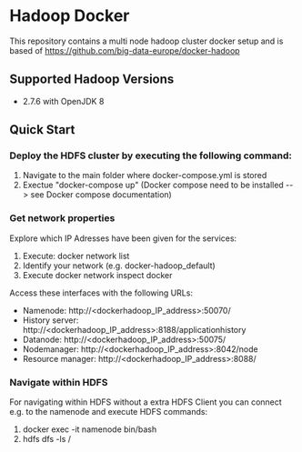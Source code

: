 # Hadoop Docker
This repository contains a multi node hadoop cluster docker setup and is based of https://github.com/big-data-europe/docker-hadoop

## Supported Hadoop Versions
* 2.7.6 with OpenJDK 8

## Quick Start

### Deploy the HDFS cluster by executing the following command:

1. Navigate to the main folder where docker-compose.yml is stored
2. Exectue "docker-compose up" (Docker compose need to be installed --> see Docker compose documentation)

### Get network properties
Explore which IP Adresses have been given for the services:

1. Execute: docker network list
2. Identify your network (e.g. docker-hadoop_default)
3. Execute docker network inspect docker

Access these interfaces with the following URLs:

* Namenode: http://<dockerhadoop_IP_address>:50070/
* History server: http://<dockerhadoop_IP_address>:8188/applicationhistory
* Datanode: http://<dockerhadoop_IP_address>:50075/
* Nodemanager: http://<dockerhadoop_IP_address>:8042/node
* Resource manager: http://<dockerhadoop_IP_address>:8088/

### Navigate within HDFS
For navigating within HDFS without a extra HDFS Client you can connect e.g. to the namenode and execute HDFS commands:

1. docker exec -it namenode bin/bash
2. hdfs dfs -ls /
